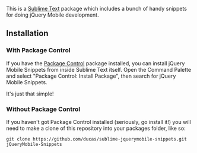 This is a [Sublime Text][sublime] package which includes a bunch of handy snippets for doing jQuery Mobile development.

## Installation ##

### With Package Control ###

If you have the [Package Control][package_control] package installed, you can install jQuery Mobile Snippets from inside Sublime Text itself. Open the Command Palette and select "Package Control: Install Package", then search for jQuery Mobile Snippets.

It's just that simple!

### Without Package Control ###

If you haven't got Package Control installed (seriously, go install it!) you will need to make a clone of this repository into your packages folder, like so:

    git clone https://github.com/ducas/sublime-jquerymobile-snippets.git jQueryMobile-Snippets


[sublime]: http://www.sublimetext.com/
[package_control]: http://wbond.net/sublime_packages/package_control